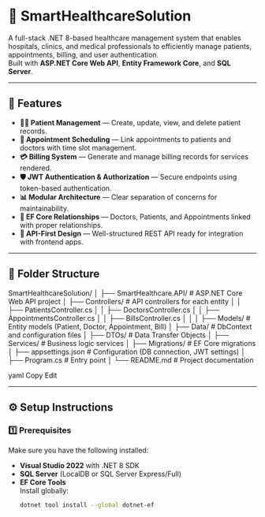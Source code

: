 # 🏥 SmartHealthcareSolution

A full-stack .NET 8-based healthcare management system that enables hospitals, clinics, and medical professionals to efficiently manage patients, appointments, billing, and user authentication.  
Built with **ASP.NET Core Web API**, **Entity Framework Core**, and **SQL Server**.

---

## 🚀 Features
- **👩‍⚕️ Patient Management** — Create, update, view, and delete patient records.
- **📅 Appointment Scheduling** — Link appointments to patients and doctors with time slot management.
- **💳 Billing System** — Generate and manage billing records for services rendered.
- **🛡 JWT Authentication & Authorization** — Secure endpoints using token-based authentication.
- **📊 Modular Architecture** — Clear separation of concerns for maintainability.
- **🔗 EF Core Relationships** — Doctors, Patients, and Appointments linked with proper relationships.
- **📜 API-First Design** — Well-structured REST API ready for integration with frontend apps.

---

## 📂 Folder Structure
SmartHealthcareSolution/
│
├── SmartHealthcare.API/ # ASP.NET Core Web API project
│ ├── Controllers/ # API controllers for each entity
│ │ ├── PatientsController.cs
│ │ ├── DoctorsController.cs
│ │ ├── AppointmentsController.cs
│ │ ├── BillsController.cs
│ │
│ ├── Models/ # Entity models (Patient, Doctor, Appointment, Bill)
│ ├── Data/ # DbContext and configuration files
│ ├── DTOs/ # Data Transfer Objects
│ ├── Services/ # Business logic services
│ ├── Migrations/ # EF Core migrations
│ ├── appsettings.json # Configuration (DB connection, JWT settings)
│ ├── Program.cs # Entry point
│
└── README.md # Project documentation

yaml
Copy
Edit

---

## ⚙️ Setup Instructions

### 1️⃣ Prerequisites
Make sure you have the following installed:
- **Visual Studio 2022** with .NET 8 SDK
- **SQL Server** (LocalDB or SQL Server Express/Full)
- **EF Core Tools**  
  Install globally:
  ```bash
  dotnet tool install --global dotnet-ef
